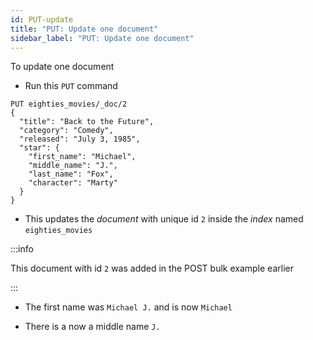 ```yaml
---
id: PUT-update
title: "PUT: Update one document"
sidebar_label: "PUT: Update one document"
---
```


To update one document

- Run this `PUT` command

```
PUT eighties_movies/_doc/2
{
  "title": "Back to the Future",
  "category": "Comedy",
  "released": "July 3, 1985",
  "star": {
    "first_name": "Michael",
    "middle_name": "J.",
    "last_name": "Fox",
    "character": "Marty"
  }
}
```

- This updates the _document_ with unique id `2` inside the _index_ named `eighties_movies`

:::info

This document with id `2` was added in the POST bulk example earlier

:::

- The first name was `Michael J.` and is now `Michael`

- There is a now a middle name `J.`
